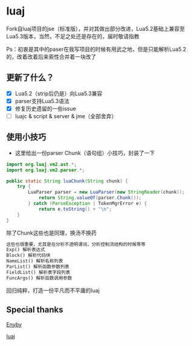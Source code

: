 # luaj

Fork自luaj项目的jse（标准版），并对其做出部分改进，Lua5.2基础上兼容至Lua5.3版本，当然，不足之处还是存在的，届时敬请指教

Ps：初衷是其中的paser在我写项目的时候有用武之地，但是只能解析Lua5.2的，改着改着后来索性合并着一块改了

## 更新了什么？

- [X] Lua5.2（strip后仍是）向Lua5.3兼容
- [x] parser支持Lua5.3语法
- [x] 修复历史遗留的一些issue
- [ ] luajc & script & server & jme（全部舍弃）

## 使用小技巧

- 这里给出一份parser Chunk（语句组）小技巧，封装了一下

```java
import org.luaj.vm2.ast.*;
import org.luaj.vm2.parser.*;

public static String luaChunk(String chunk) {
    try {
        LuaParser parser = new LuaParser(new StringReader(chunk));
            return String.valueOf(parser.Chunk());
        } catch (ParseException | TokenMgrError e) {
            return e.toString() + "\n";
    }
}
```

除了Chunk这些也是同理，换汤不换药

```md
这些也很重要，尤其是在分析不透明谓词，分析控制流结构的时候等等
Exp() 解析表达式
Block() 解析代码块
NameList() 解析名称列表
ParList() 解析函数参数列表
FieldList() 解析表字段列表
FuncArgs() 解析函数调用参数
```

回归纯粹，打造一份平凡而不平庸的luaj

## Special thanks

[Enyby](https://github.com/Enyby)

[luaj](https://github.com/luaj/luaj)